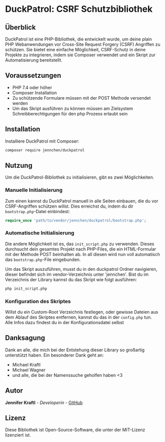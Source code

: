 # DuckPatrol: CSRF Schutzbibliothek

## Überblick
DuckPatrol ist eine PHP-Bibliothek, die entwickelt wurde, um deine plain PHP Webanwendungen vor
Cross-Site Request Forgery (CSRF) Angriffen zu schützen. Sie bietet eine einfache Möglichkeit,
CSRF-Schutz in deine Projekte zu integrieren, indem sie Composer verwendet und ein Skript zur 
Automatisierung bereitstellt. 


## Voraussetzungen 
 - PHP 7.4 oder höher
 - Composer Installation
 - Zu schützende Formulare müssen mit der POST Methode versendet werden 
 - Um das Skript ausführen zu können müssen am Zielsystem Schreibberechtigungen für den
php Prozess erlaubt sein


## Installation
Installiere DuckPatrol mit Composer:

```sh
composer require jennchen/duckpatrol
```

## Nutzung
Um die DuckPatrol-Bibliothek zu initialisieren, gibt es zwei Möglichkeiten.


### Manuelle Initialisierung
Zum einen kannst du DuckPatrol manuell in alle Seiten einbauen, die du vor CSRF-Angriffen 
schützen willst. Dies erreichst du, indem du dir `bootstrap.php`-Datei einbindest: 

```php
require_once 'path/to/vendor/jennchen/duckpatrol/bootstrap.php';
```

### Automatische Initialisierung
Die andere Möglichkeit ist es, das `init_script.php` zu verwenden. Dieses durchsucht dein 
gesamtes Projekt nach PHP-Files, die ein HTML-Formular mit der Methode POST beinhalten ab. In all 
diesen wird nun voll automatisch das `bootstrap.php`-File eingebunden.

Um das Skript auszuführen, musst du in den duckpatrol Ordner navigieren, dieser befindet sich im
vendor-Verzeichnis unter 'jennchen'. Bist du im Verzeichnis der Library kannst du das Skript wie 
folgt ausführen: 

```sh
php init_script.php
```

### Konfiguration des Skriptes
Willst du ein Custom-Root Verzeichnis festlegen, oder gewisse Dateien aus dem Ablauf des Skriptes 
entfernen, kannst du das in der `config.php` tun. Alle Infos dazu findest du in der 
Konfigurationsdatei selbst 

## Danksagung
Dank an alle, die mich bei der Entstehung dieser Library so großartig unterstützt haben. Ein 
besonderer Dank geht an: 
 - Michael Kraftl
 - Michael Wagner
 - und alle, die bei der Namenssuche geholfen haben <3


## Autor
**Jennifer Kraftl** - *Developerin* - [GitHub](https://github.com/jennicorn)


## Lizenz
Diese Bibliothek ist Open-Source-Software, die unter der MIT-Lizenz lizenziert ist.

